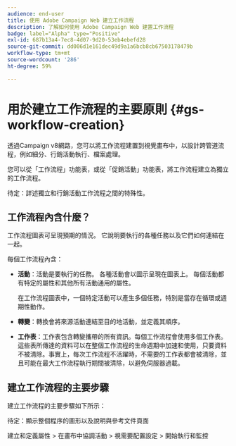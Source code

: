 ```yaml
---
audience: end-user
title: 使用 Adobe Campaign Web 建立工作流程
description: 了解如何使用 Adobe Campaign Web 建置工作流程
badge: label="Alpha" type="Positive"
exl-id: 687b13a4-7ec8-4d07-9d20-53eb4ebefd28
source-git-commit: dd006d1e161dec49d9a1a6bcb8cb67503178479b
workflow-type: tm+mt
source-wordcount: '286'
ht-degree: 59%

---
```



# 用於建立工作流程的主要原則 {#gs-workflow-creation}

透過Campaign v8網路，您可以將工作流程建置到視覺畫布中，以設計跨管道流程，例如細分、行銷活動執行、檔案處理。

您可以從「工作流程」功能表，或從「促銷活動」功能表，將工作流程建立為獨立的工作流程。

待定：詳述獨立和行銷活動工作流程之間的特殊性。

## 工作流程內含什麼？

工作流程圖表可呈現預期的情況。 它說明要執行的各種任務以及它們如何連結在一起。

每個工作流程內含：

* **活動**：活動是要執行的任務。 各種活動會以圖示呈現在圖表上。 每個活動都有特定的屬性和其他所有活動通用的屬性。

   在工作流程圖表中，一個特定活動可以產生多個任務，特別是當存在循環或週期性動作。

* **轉變**：轉換會將來源活動連結至目的地活動，並定義其順序。

* **工作表**：工作表包含轉變攜帶的所有資訊。每個工作流程會使用多個工作表。這些表所傳達的資料可以在整個工作流程的生命週期中加速和使用，只要資料不被清除。事實上，每次工作流程不活躍時，不需要的工作表都會被清除，並且可能在最大工作流程執行期間被清除，以避免伺服器過載。

## 建立工作流程的主要步驟

建立工作流程的主要步驟如下所示：

待定：顯示整個程序的圖形以及說明與參考文件頁面

建立和定義屬性 > 在畫布中協調活動 > 視需要配置設定 > 開始執行和監控